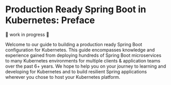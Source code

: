 # Production Ready Spring Boot in Kubernetes: Preface

:construction: work in progress :construction:

Welcome to our guide to building a production ready Spring Boot configuration for Kubernetes. This guide encompasses knowledge and experience gained from deploying hundreds of Spring Boot microservices to many Kubernetes environments for multiple clients & application teams over the past 6+ years. We hope to help you on your journey to learning and developing for Kubernetes and to build resilient Spring applications wherever you chose to host your Kubernetes platform.
